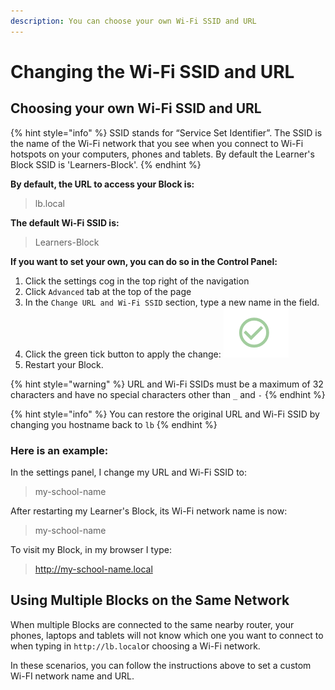 ```yaml
---
description: You can choose your own Wi-Fi SSID and URL
---
```


# Changing the Wi-Fi SSID and URL

## Choosing your own Wi-Fi SSID and URL

{% hint style="info" %}
SSID stands for “Service Set Identifier”. The SSID is the name of the Wi-Fi network that you see when you connect to Wi-Fi hotspots on your computers, phones and tablets. By default the Learner's Block SSID is 'Learners-Block'.
{% endhint %}

**By default, the URL to access your Block is:**

> lb.local

**The default Wi-Fi SSID is:**

> Learners-Block

**If you want to set your own, you can do so in the Control Panel:**

1. Click the settings cog in the top right of the navigation
2. Click `Advanced` tab at the top of the page
3. In the `Change URL and Wi-Fi SSID` section, type a new name in the field.
4. Click the green tick button to apply the change:  ![](../../.gitbook/assets/screenshot-2021-09-19-at-18.52.48.png)&#x20;
5. Restart your Block.

{% hint style="warning" %}
URL and Wi-Fi SSIDs must be a maximum of 32 characters and have no special characters other than `_` and `-`
{% endhint %}

{% hint style="info" %}
You can restore the original URL and Wi-Fi SSID by changing you hostname back to `lb`
{% endhint %}

### **Here is an example:**

In the settings panel, I change my URL and Wi-Fi SSID to:

> my-school-name

After restarting my Learner's Block, its Wi-Fi network name is now:

> my-school-name

To visit my Block, in my browser I type:

> http://my-school-name.local

## Using Multiple Blocks on the Same Network

When multiple Blocks are connected to the same nearby router, your phones, laptops and tablets will not know which one you want to connect to when typing in `http://lb.local`or choosing a Wi-Fi network.&#x20;

In these scenarios, you can follow the instructions above to set a custom Wi-FI network name and URL.
